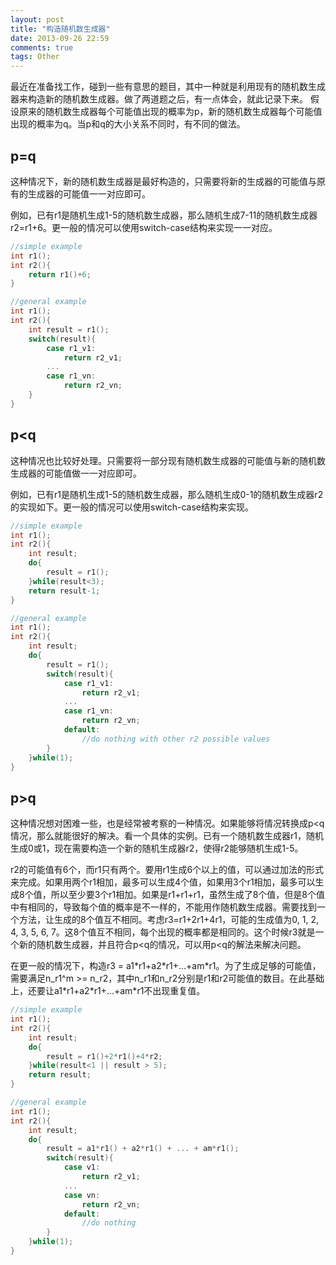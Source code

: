 ```yaml
---
layout: post
title: "构造随机数生成器"
date: 2013-09-26 22:59
comments: true
tags: Other
---
```


最近在准备找工作，碰到一些有意思的题目，其中一种就是利用现有的随机数生成器来构造新的随机数生成器。做了两道题之后，有一点体会，就此记录下来。
假设原来的随机数生成器每个可能值出现的概率为p，新的随机数生成器每个可能值出现的概率为q。当p和q的大小关系不同时，有不同的做法。

## p=q
这种情况下，新的随机数生成器是最好构造的，只需要将新的生成器的可能值与原有的生成器的可能值一一对应即可。

例如，已有r1是随机生成1-5的随机数生成器，那么随机生成7-11的随机数生成器r2=r1+6。更一般的情况可以使用switch-case结构来实现一一对应。
```c
//simple example
int r1();
int r2(){
	return r1()+6;
}

//general example
int r1();
int r2(){
	int result = r1();
	switch(result){
		case r1_v1:
			return r2_v1;
		...
		case r1_vn:
			return r2_vn;
	}
}
```

## p<q
这种情况也比较好处理。只需要将一部分现有随机数生成器的可能值与新的随机数生成器的可能值做一一对应即可。

例如，已有r1是随机生成1-5的随机数生成器，那么随机生成0-1的随机数生成器r2的实现如下。更一般的情况可以使用switch-case结构来实现。
```c
//simple example
int r1();
int r2(){
	int result;
	do{
		result = r1();
	}while(result<3);
	return result-1;
}

//general example
int r1();
int r2(){
	int result;
	do{
		result = r1();
		switch(result){
			case r1_v1:
				return r2_v1;
			...
			case r1_vn:
			    return r2_vn;
			default:
				//do nothing with other r2 possible values
		}
	}while(1);
}
```

## p>q
这种情况想对困难一些，也是经常被考察的一种情况。如果能够将情况转换成p\<q情况，那么就能很好的解决。看一个具体的实例。已有一个随机数生成器r1，随机生成0或1，现在需要构造一个新的随机生成器r2，使得r2能够随机生成1-5。

r2的可能值有6个，而r1只有两个。要用r1生成6个以上的值，可以通过加法的形式来完成。如果用两个r1相加，最多可以生成4个值，如果用3个r1相加，最多可以生成8个值，所以至少要3个r1相加。如果是r1+r1+r1，虽然生成了8个值，但是8个值中有相同的，导致每个值的概率是不一样的，不能用作随机数生成器。需要找到一个方法，让生成的8个值互不相同。考虑r3=r1+2r1+4r1，可能的生成值为0, 1, 2, 4, 3, 5, 6, 7。这8个值互不相同，每个出现的概率都是相同的。这个时候r3就是一个新的随机数生成器，并且符合p\<q的情况，可以用p\<q的解法来解决问题。

在更一般的情况下，构造r3 = a1\*r1+a2\*r1+...+am\*r1。为了生成足够的可能值，需要满足n_r1^m >= n_r2，其中n_r1和n_r2分别是r1和r2可能值的数目。在此基础上，还要让a1\*r1+a2\*r1+...+am\*r1不出现重复值。
```c
//simple example
int r1();
int r2(){
	int result;
	do{
		result = r1()+2*r1()+4*r2;
	}while(result<1 || result > 5);
	return result;
}

//general example
int r1();
int r2(){
	int result;
	do{
		result = a1*r1() + a2*r1() + ... + am*r1();
		switch(result){
			case v1:
				return r2_v1;
			...
			case vn:
			    return r2_vn;
			default:
				//do nothing
		}
	}while(1);
}

```